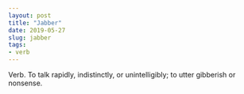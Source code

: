 ```yaml
---
layout: post
title: "Jabber"
date: 2019-05-27
slug: jabber
tags:
- verb
---
```


Verb. To talk rapidly, indistinctly, or unintelligibly; to utter gibberish or nonsense.
